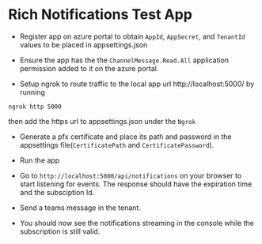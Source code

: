 # Rich Notifications Test App

- Register app on azure portal to obtain `AppId`, `AppSecret`, and `TenantId` values to be placed in appsettings.json
- Ensure the app has the the `ChannelMessage.Read.All` application permission added to it on the azure portal.

- Setup ngrok to route traffic to the local app url http://localhost:5000/ by running 
```
ngrok http 5000
```
then add the https url to appsettings.json under the `Ngrok`

- Generate a pfx certificate and place its path and password in the appsettings file(`CertificatePath` and `CertificatePassword`).

- Run the app
- Go to `http://localhost:5000/api/notifications` on your browser to start listening for events. The response should have the expiration time and the subsciption Id.
- Send a teams message in the tenant.
- You should now see the notifications streaming in the console while the subscription is still valid.
